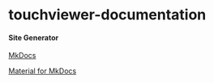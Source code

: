 # touchviewer-documentation

#### Site Generator

[MkDocs](https://www.google.com)

[Material for MkDocs](http://squidfunk.github.io/mkdocs-material/)
